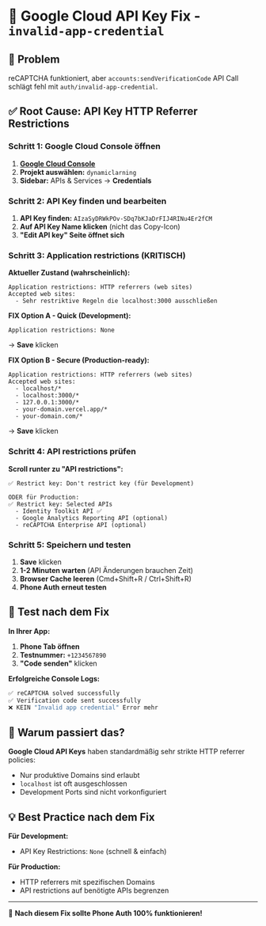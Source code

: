 # 🔧 Google Cloud API Key Fix - `invalid-app-credential`

## 🎯 Problem
reCAPTCHA funktioniert, aber `accounts:sendVerificationCode` API Call schlägt fehl mit `auth/invalid-app-credential`.

## ✅ Root Cause: API Key HTTP Referrer Restrictions

### Schritt 1: Google Cloud Console öffnen
1. **[Google Cloud Console](https://console.cloud.google.com)**
2. **Projekt auswählen:** `dynamiclarning` 
3. **Sidebar:** APIs & Services → **Credentials**

### Schritt 2: API Key finden und bearbeiten
1. **API Key finden:** `AIzaSyDRWkPOv-SDq7bKJaDrFIJ4RINu4Er2fCM`
2. **Auf API Key Name klicken** (nicht das Copy-Icon)
3. **"Edit API key" Seite öffnet sich**

### Schritt 3: Application restrictions (KRITISCH)

**Aktueller Zustand (wahrscheinlich):**
```
Application restrictions: HTTP referrers (web sites)
Accepted web sites: 
  - Sehr restriktive Regeln die localhost:3000 ausschließen
```

**FIX Option A - Quick (Development):**
```
Application restrictions: None
```
→ **Save** klicken

**FIX Option B - Secure (Production-ready):**
```
Application restrictions: HTTP referrers (web sites)
Accepted web sites:
  - localhost/*
  - localhost:3000/*
  - 127.0.0.1:3000/*
  - your-domain.vercel.app/*
  - your-domain.com/*
```
→ **Save** klicken

### Schritt 4: API restrictions prüfen

**Scroll runter zu "API restrictions":**
```
✅ Restrict key: Don't restrict key (für Development)

ODER für Production:
✅ Restrict key: Selected APIs
  - Identity Toolkit API ✅
  - Google Analytics Reporting API (optional)
  - reCAPTCHA Enterprise API (optional)
```

### Schritt 5: Speichern und testen

1. **Save** klicken
2. **1-2 Minuten warten** (API Änderungen brauchen Zeit)
3. **Browser Cache leeren** (Cmd+Shift+R / Ctrl+Shift+R)
4. **Phone Auth erneut testen**

## 🧪 Test nach dem Fix

**In Ihrer App:**
1. **Phone Tab öffnen**
2. **Testnummer:** `+1234567890`  
3. **"Code senden"** klicken

**Erfolgreiche Console Logs:**
```bash
✅ reCAPTCHA solved successfully
✅ Verification code sent successfully  
❌ KEIN "Invalid app credential" Error mehr
```

## 🚨 Warum passiert das?

**Google Cloud API Keys** haben standardmäßig sehr strikte HTTP referrer policies:
- Nur produktive Domains sind erlaubt
- `localhost` ist oft ausgeschlossen
- Development Ports sind nicht vorkonfiguriert

## 💡 Best Practice nach dem Fix

**Für Development:**
- API Key Restrictions: `None` (schnell & einfach)

**Für Production:**
- HTTP referrers mit spezifischen Domains
- API restrictions auf benötigte APIs begrenzen

---

🎯 **Nach diesem Fix sollte Phone Auth 100% funktionieren!**